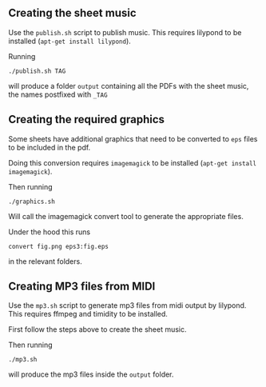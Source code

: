 ## Creating the sheet music

Use the `publish.sh` script to publish music. This requires lilypond to be installed (`apt-get install lilypond`).

Running
```
./publish.sh TAG
```
will produce a folder `output` containing all the PDFs with the sheet music, the names postfixed with `_TAG`

## Creating the required graphics

Some sheets have additional graphics that need to be converted to `eps` files to be included in the pdf.

Doing this conversion requires `imagemagick` to be installed (`apt-get install imagemagick`).

Then running
```
./graphics.sh
```
Will call the imagemagick convert tool to generate the appropriate files.

Under the hood this runs
```
convert fig.png eps3:fig.eps
```
in the relevant folders.

## Creating MP3 files from MIDI

Use the `mp3.sh` script to generate mp3 files from midi output by lilypond. This requires ffmpeg and timidity to be installed.

First follow the steps above to create the sheet music.

Then running
```
./mp3.sh
```
will produce the mp3 files inside the `output` folder.


